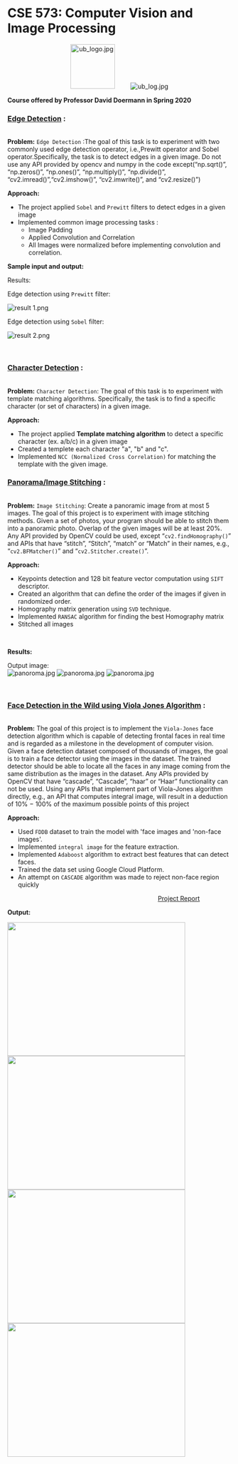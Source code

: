 # CSE 573: Computer Vision and Image Processing
<p align="center">
<img src="Project -1/data/ub.png" alt="ub_logo.jpg" width="100" height="100">&nbsp;&nbsp;&nbsp;&nbsp;&nbsp;&nbsp;&nbsp;&nbsp;&nbsp;<img src="Project -1/data/ub logo.png" alt="ub_log.jpg"> <br>

  <b> Course offered by Professor David Doermann in Spring 2020 </b>
</p>

### [Edge Detection](https://github.com/nihar0602/CSE-573-Computer-Vision-and-Image-Processing--Projects/tree/master/Project%20-1) :
<img src="Project -1/data/bar.jpg" alt="bar.jpg" width="1100" height="3"> <br>

**Problem:** 
`Edge Detection` :The goal of this task is to experiment with two commonly used edge detection operator, i.e.,Prewitt operator and Sobel operator.Specifically, the task is to detect edges in a given image. Do not use any API provided by opencv and numpy in the code except(“np.sqrt()”, “np.zeros()”, “np.ones()”, “np.multiply()”, “np.divide()”, “cv2.imread()”,“cv2.imshow()”, “cv2.imwrite()”, and “cv2.resize()”)

**Approach:**
- The project applied `Sobel` and `Prewitt` filters to detect edges in a given image
- Implemented common image processing tasks : 
  - Image Padding
  - Applied Convolution and Correlation
  - All Images were normalized before implementing convolution and correlation. 
  
**Sample input and output:** 

Results: <br>

Edge detection using `Prewitt` filter: 

<img src="Project -1/results/result 1.png" alt="result 1.png">

Edge detection using `Sobel` filter: 

<img src="Project -1/results/result 2.png" alt="result 2.png">

&nbsp;&nbsp;&nbsp;&nbsp;&nbsp;&nbsp;&nbsp;&nbsp;&nbsp;&nbsp;&nbsp;&nbsp;&nbsp;&nbsp;&nbsp;&nbsp;&nbsp;&nbsp;&nbsp;&nbsp;&nbsp;&nbsp;&nbsp;&nbsp;&nbsp;&nbsp;&nbsp;&nbsp;&nbsp;&nbsp;&nbsp;&nbsp;&nbsp;&nbsp;&nbsp;&nbsp;&nbsp;&nbsp;&nbsp;&nbsp;&nbsp;&nbsp;&nbsp;&nbsp;&nbsp;&nbsp;&nbsp;&nbsp;&nbsp;&nbsp;&nbsp;&nbsp;&nbsp;&nbsp;&nbsp;&nbsp;&nbsp;&nbsp;&nbsp;&nbsp;&nbsp;&nbsp;&nbsp;&nbsp;&nbsp;&nbsp;&nbsp;&nbsp;&nbsp;&nbsp;&nbsp;&nbsp;&nbsp;&nbsp;&nbsp;&nbsp;&nbsp;&nbsp;&nbsp;&nbsp;&nbsp;&nbsp;&nbsp;&nbsp;&nbsp;&nbsp;

### [Character Detection](https://github.com/nihar0602/CSE-573-Computer-Vision-and-Image-Processing--Projects/tree/master/Project%20-1) :
<img src="Project -1/data/bar.jpg" alt="bar.jpg" width="1100" height="3"> <br>

**Problem:** 
`Character Detection`: The goal of this task is to experiment with template matching algorithms. Specifically, the task is to find a specific character (or set of characters) in a given image. 

**Approach:**
- The project applied **Template matching algorithm** to detect a specific character (ex. a/b/c) in a given image
- Created a templete each character "a", "b" and "c".
- Implemented `NCC (Normalized Cross Correlation)` for matching the template with the given image.


### [Panorama/Image Stitching](https://github.com/nihar0602/CSE-573-Computer-Vision-and-Image-Processing--Projects/tree/master/Project%20-2) :
<img src="Project -1/data/bar.jpg" alt="bar.jpg" width="1100" height="3"> <br>

**Problem:** 
`Image Stitching`: Create a panoramic image from at most 5 images. The goal of this project is to experiment with image stitching methods. Given a set of photos, your
program should be able to stitch them into a panoramic photo. Overlap of the given images will be at least 20%. Any API provided by OpenCV could be used, except “`cv2.findHomography()`” and APIs that have “stitch”, “Stitch”, “match” or “Match” in their names, e.g., “`cv2.BFMatcher()`” and “`cv2.Stitcher.create()`”.

**Approach:**
- Keypoints detection and 128 bit feature vector computation using `SIFT` descriptor. 
- Created an algorithm that can define the order of the images if given in randomized order.
- Homography matrix generation using `SVD` technique.
- Implemented `RANSAC` algorithm for finding the best Homography matrix
- Stitched all images


&nbsp;&nbsp;&nbsp;&nbsp;&nbsp;&nbsp;&nbsp;&nbsp;&nbsp;&nbsp;&nbsp;&nbsp;&nbsp;&nbsp;&nbsp;&nbsp;&nbsp;&nbsp;&nbsp;&nbsp;&nbsp;&nbsp;&nbsp;&nbsp;&nbsp;&nbsp;&nbsp;&nbsp;&nbsp;&nbsp;&nbsp;&nbsp;&nbsp;&nbsp;&nbsp;&nbsp;&nbsp;&nbsp;&nbsp;&nbsp;&nbsp;&nbsp;&nbsp;&nbsp;&nbsp;&nbsp;&nbsp;&nbsp;&nbsp;&nbsp;&nbsp;&nbsp;&nbsp;&nbsp;&nbsp;&nbsp;&nbsp;&nbsp;&nbsp;&nbsp;&nbsp;&nbsp;&nbsp;&nbsp;&nbsp;&nbsp;&nbsp;&nbsp;&nbsp;&nbsp;&nbsp;&nbsp;&nbsp;&nbsp;&nbsp;&nbsp;&nbsp;&nbsp;&nbsp;&nbsp;&nbsp;&nbsp;&nbsp;&nbsp;&nbsp;&nbsp;

**Results:** 

Output image: <br>
<img src="Project -2/data/panorama.jpg" alt="panoroma.jpg">
<img src="Project -2/extra1/panorama.jpg" alt="panoroma.jpg">
<img src="Project -2/extra3/panorama.jpg" alt="panoroma.jpg">



&nbsp;&nbsp;&nbsp;&nbsp;&nbsp;&nbsp;&nbsp;&nbsp;&nbsp;&nbsp;&nbsp;&nbsp;&nbsp;&nbsp;&nbsp;&nbsp;&nbsp;&nbsp;&nbsp;&nbsp;&nbsp;&nbsp;&nbsp;&nbsp;&nbsp;&nbsp;&nbsp;&nbsp;&nbsp;&nbsp;&nbsp;&nbsp;&nbsp;&nbsp;&nbsp;&nbsp;&nbsp;&nbsp;&nbsp;&nbsp;&nbsp;&nbsp;&nbsp;&nbsp;&nbsp;&nbsp;&nbsp;&nbsp;&nbsp;&nbsp;&nbsp;&nbsp;&nbsp;&nbsp;&nbsp;&nbsp;&nbsp;&nbsp;&nbsp;&nbsp;&nbsp;&nbsp;&nbsp;&nbsp;&nbsp;&nbsp;&nbsp;&nbsp;&nbsp;&nbsp;&nbsp;&nbsp;&nbsp;&nbsp;&nbsp;&nbsp;&nbsp;&nbsp;&nbsp;&nbsp;&nbsp;&nbsp;&nbsp;&nbsp;&nbsp;&nbsp;

### [Face Detection in the Wild using Viola Jones Algorithm](https://github.com/nihar0602/CSE-573-Computer-Vision-and-Image-Processing--Projects/tree/master/Project%20-3) :
<img src="Project -1/data/bar.jpg" alt="bar.jpg" width="1100" height="3"> <br>

**Problem:** 
The goal of this project is to implement the `Viola-Jones` face detection algorithm which is capable of detecting frontal faces in real time and is regarded as a milestone in the development of computer vision. Given a face detection dataset composed of thousands of images, the goal is to train a face detector
using the images in the dataset. The trained detector should be able to locate all the faces in any image coming from the same distribution as the images in the dataset. Any APIs provided by OpenCV that have “cascade”, “Cascade”, “haar” or “Haar” functionality can not be used. Using any APIs that implement part of Viola-Jones algorithm directly, e.g., an API that computes integral image, will result in a deduction of 10% − 100% of the maximum possible points of this project

**Approach:**
- Used `FDDB` dataset to train the model with 'face images and 'non-face images'.
- Implemented `integral image` for the feature extraction. 
- Implemented `Adaboost` algorithm to extract best features that can detect faces. 
- Trained the data set using Google Cloud Platform. 
- An attempt on `CASCADE` algorithm was made to reject non-face region quickly


&nbsp;&nbsp;&nbsp;&nbsp;&nbsp;&nbsp;&nbsp;&nbsp;&nbsp;&nbsp;&nbsp;&nbsp;&nbsp;&nbsp;&nbsp;&nbsp;&nbsp;&nbsp;&nbsp;&nbsp;&nbsp;&nbsp;&nbsp;&nbsp;&nbsp;&nbsp;&nbsp;&nbsp;&nbsp;&nbsp;&nbsp;&nbsp;&nbsp;&nbsp;&nbsp;&nbsp;&nbsp;&nbsp;&nbsp;&nbsp;&nbsp;&nbsp;&nbsp;&nbsp;&nbsp;&nbsp;&nbsp;&nbsp;&nbsp;&nbsp;&nbsp;&nbsp;&nbsp;&nbsp;&nbsp;&nbsp;&nbsp;&nbsp;&nbsp;&nbsp;&nbsp;&nbsp;&nbsp;&nbsp;&nbsp;&nbsp;&nbsp;&nbsp;&nbsp;&nbsp;&nbsp;&nbsp;&nbsp;&nbsp;&nbsp;&nbsp;&nbsp;&nbsp;&nbsp;&nbsp;&nbsp;&nbsp;&nbsp;&nbsp;&nbsp;&nbsp;[Project Report](https://github.com/nihar0602/CSE-573-Computer-Vision-and-Image-Processing--Projects/blob/master/Project%20-3/Report.pdf)


**Output:** <br>

<img src="Project -3/Results/827.jpg" width="400" height="300" align="left"><img src="Project -3/Results/898.jpg" width="400" height="300" align="left">
<img src="Project -3/Results/903.jpg" width="400" height="300" align="left"><img src="Project -3/Results/995.jpg" width="400" height="300" align="left">

&nbsp;&nbsp;&nbsp;&nbsp;&nbsp;&nbsp;&nbsp;&nbsp;&nbsp;&nbsp;&nbsp;&nbsp;&nbsp;&nbsp;&nbsp;&nbsp;&nbsp;&nbsp;&nbsp;&nbsp;&nbsp;&nbsp;&nbsp;&nbsp;&nbsp;&nbsp;&nbsp;&nbsp;&nbsp;&nbsp;&nbsp;&nbsp;&nbsp;&nbsp;&nbsp;&nbsp;&nbsp;&nbsp;&nbsp;&nbsp;&nbsp;&nbsp;&nbsp;&nbsp;&nbsp;&nbsp;&nbsp;&nbsp;&nbsp;&nbsp;&nbsp;&nbsp;&nbsp;&nbsp;&nbsp;&nbsp;&nbsp;&nbsp;&nbsp;&nbsp;&nbsp;&nbsp;&nbsp;&nbsp;&nbsp;&nbsp;&nbsp;&nbsp;&nbsp;&nbsp;&nbsp;&nbsp;&nbsp;&nbsp;&nbsp;&nbsp;&nbsp;&nbsp;&nbsp;&nbsp;&nbsp;&nbsp;&nbsp;&nbsp;&nbsp;

